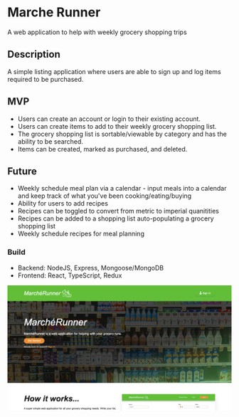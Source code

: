 # Marche Runner
A web application to help with weekly grocery shopping trips

## Description
A simple listing application where users are able to sign up and log items required to be purchased. 

## MVP
- Users can create an account or login to their existing account.
- Users can create items to add to their weekly grocery shopping list. 
- The grocery shopping list is sortable/viewable by category and has the ability to be searched.
- Items can be created, marked as purchased, and deleted.

## Future
- Weekly schedule meal plan via a calendar - input meals into a calendar and keep track of what you've been cooking/eating/buying
- Ability for users to add recipes
- Recipes can be toggled to convert from metric to imperial quanitities
- Recipes can be added to a shopping list auto-populating a grocery shopping list
- Weekly schedule recipes for meal planning

### Build
- Backend: NodeJS, Express, Mongoose/MongoDB
- Frontend: React, TypeScript, Redux

![Screenshot of portfolio](https://github.com/andrewthamcc/marche-runner/blob/master/static/screenshot.png)